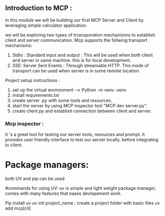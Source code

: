 ## Introduction to MCP :
In this module we will be building our first MCP Server and Client by leveraging simple calculator application.

we will be exploring two types of trransporation mechanisims to establish client and server communication.
Mcp supports the follwing transport mechanisms:

1. Stdio : Standard input and output : This will be used when both client and server in same machine. this is for local development.
2. SSE: Server Sent Events : Through streamable HTTP. This mode of transport can be used when server is in some remote location.

Project setup instructions :
1. set up the virtual environment --> Python -m venv .venv
2. install requirements.txt
3. create server .py with some tools and resources.
4.  start the server by using MCP inspector tool "MCP dev server.py". 
5. create client.py and establish connection between client and server.

### Mcp inspector : 
It 's a great tool for testing our server tools, resources and prompt. It provides user friendly interface to test our server locally. before integrating to client.

# Package managers:
both UV and pip can be used

#commands for using UV:
uv is simple and light weight package manager, comes with many features that eases devlopement work.

Pip install uv
uv init project_name : create a project folder with basic files
uv add mcp[cli]
